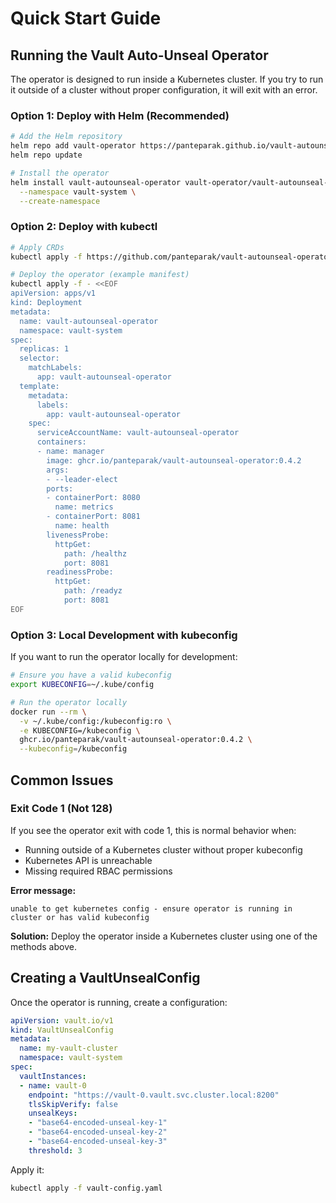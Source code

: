 # Quick Start Guide

## Running the Vault Auto-Unseal Operator

The operator is designed to run inside a Kubernetes cluster. If you try to run it outside of a cluster without proper configuration, it will exit with an error.

### Option 1: Deploy with Helm (Recommended)

```bash
# Add the Helm repository
helm repo add vault-operator https://panteparak.github.io/vault-autounseal-operator/
helm repo update

# Install the operator
helm install vault-autounseal-operator vault-operator/vault-autounseal-operator \
  --namespace vault-system \
  --create-namespace
```

### Option 2: Deploy with kubectl

```bash
# Apply CRDs
kubectl apply -f https://github.com/panteparak/vault-autounseal-operator/releases/download/v0.4.2/vault.io_vaultunsealconfigs.yaml

# Deploy the operator (example manifest)
kubectl apply -f - <<EOF
apiVersion: apps/v1
kind: Deployment
metadata:
  name: vault-autounseal-operator
  namespace: vault-system
spec:
  replicas: 1
  selector:
    matchLabels:
      app: vault-autounseal-operator
  template:
    metadata:
      labels:
        app: vault-autounseal-operator
    spec:
      serviceAccountName: vault-autounseal-operator
      containers:
      - name: manager
        image: ghcr.io/panteparak/vault-autounseal-operator:0.4.2
        args:
        - --leader-elect
        ports:
        - containerPort: 8080
          name: metrics
        - containerPort: 8081
          name: health
        livenessProbe:
          httpGet:
            path: /healthz
            port: 8081
        readinessProbe:
          httpGet:
            path: /readyz
            port: 8081
EOF
```

### Option 3: Local Development with kubeconfig

If you want to run the operator locally for development:

```bash
# Ensure you have a valid kubeconfig
export KUBECONFIG=~/.kube/config

# Run the operator locally
docker run --rm \
  -v ~/.kube/config:/kubeconfig:ro \
  -e KUBECONFIG=/kubeconfig \
  ghcr.io/panteparak/vault-autounseal-operator:0.4.2 \
  --kubeconfig=/kubeconfig
```

## Common Issues

### Exit Code 1 (Not 128)
If you see the operator exit with code 1, this is normal behavior when:
- Running outside of a Kubernetes cluster without proper kubeconfig
- Kubernetes API is unreachable
- Missing required RBAC permissions

**Error message:**
```
unable to get kubernetes config - ensure operator is running in cluster or has valid kubeconfig
```

**Solution:** Deploy the operator inside a Kubernetes cluster using one of the methods above.

## Creating a VaultUnsealConfig

Once the operator is running, create a configuration:

```yaml
apiVersion: vault.io/v1
kind: VaultUnsealConfig
metadata:
  name: my-vault-cluster
  namespace: vault-system
spec:
  vaultInstances:
  - name: vault-0
    endpoint: "https://vault-0.vault.svc.cluster.local:8200"
    tlsSkipVerify: false
    unsealKeys:
    - "base64-encoded-unseal-key-1"
    - "base64-encoded-unseal-key-2"
    - "base64-encoded-unseal-key-3"
    threshold: 3
```

Apply it:
```bash
kubectl apply -f vault-config.yaml
```
